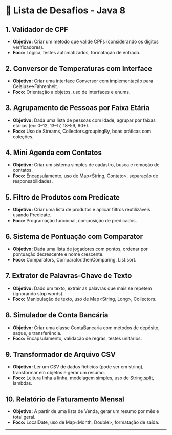 # 🧩 **Lista de Desafios - Java 8**

## **1. Validador de CPF**

* **Objetivo:** Criar um método que valide CPFs (considerando os dígitos verificadores).
* **Foco:** Lógica, testes automatizados, formatação de entrada.

## **2. Conversor de Temperaturas com Interface**

* **Objetivo:** Criar uma interface Conversor<T> com implementação para Celsius↔Fahrenheit.
* **Foco:** Orientação a objetos, uso de interfaces e enums.

## **3. Agrupamento de Pessoas por Faixa Etária**

* **Objetivo:** Dada uma lista de pessoas com idade, agrupar por faixas etárias (ex: 0–12, 13–17, 18–59, 60+).
* **Foco:** Uso de Streams, Collectors.groupingBy, boas práticas com coleções.

## **4. Mini Agenda com Contatos**

* **Objetivo:** Criar um sistema simples de cadastro, busca e remoção de contatos.
* **Foco:** Encapsulamento, uso de Map<String, Contato>, separação de responsabilidades.

## **5. Filtro de Produtos com Predicate**

* **Objetivo:** Criar uma lista de produtos e aplicar filtros reutilizáveis usando Predicate<T>.
* **Foco:** Programação funcional, composição de predicados.

## **6. Sistema de Pontuação com Comparator**

* **Objetivo:** Dada uma lista de jogadores com pontos, ordenar por pontuação decrescente e nome crescente.
* **Foco:** Comparators, Comparator.thenComparing, List.sort.

## **7. Extrator de Palavras-Chave de Texto**

* **Objetivo:** Dado um texto, extrair as palavras que mais se repetem (ignorando stop words).
* **Foco:** Manipulação de texto, uso de Map<String, Long>, Collectors.

## **8. Simulador de Conta Bancária**

* **Objetivo:** Criar uma classe ContaBancaria com métodos de depósito, saque, e transferência.
* **Foco:** Encapsulamento, validação de regras, testes unitários.

## **9. Transformador de Arquivo CSV**

* **Objetivo:** Ler um CSV de dados fictícios (pode ser em string), transformar em objetos e gerar um resumo.
* **Foco:** Leitura linha a linha, modelagem simples, uso de String.split, lambdas.

## **10. Relatório de Faturamento Mensal**

* **Objetivo:** A partir de uma lista de Venda, gerar um resumo por mês e total geral.
* **Foco:** LocalDate, uso de Map<Month, Double>, formatação de saída.

---
